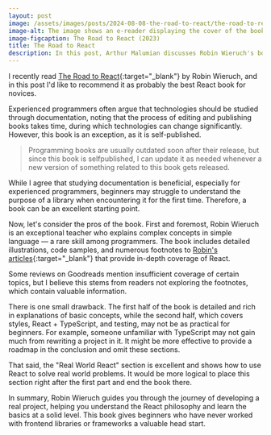 ```yaml
---
layout: post
image: /assets/images/posts/2024-08-08-the-road-to-react/the-road-to-react.webp
image-alt: The image shows an e-reader displaying the cover of the book &quot;The Road to React&quot; by Robin Wieruch.
image-figcaption: The Road to React (2023)
title: The Road to React
description: In this post, Arthur Malumian discusses Robin Wieruch's book &quot;The Road to React&quot;, highlighting it as an excellent resource for beginners learning React. The author emphasizes that while documentation is beneficial for experienced programmers, the book offers accessible explanations of complex concepts and practical examples, making it an ideal starting point for those encountering the library for the first time.
---
```


I recently read [The Road to React](https://www.roadtoreact.com/){:target="_blank"} by Robin Wieruch, and in this post I'd like to recommend it as probably the best React book for novices.

Experienced programmers often argue that technologies should be studied through documentation, noting that the process of editing and publishing books takes time, during which technologies can change significantly. However, this book is an exception, as it is self-published.

> Programming books are usually outdated soon after their release, but since this book is selfpublished, I can update it as needed whenever a new version of something related to this book gets released.

While I agree that studying documentation is beneficial, especially for experienced programmers, beginners may struggle to understand the purpose of a library when encountering it for the first time. Therefore, a book can be an excellent starting point.

Now, let's consider the pros of the book. First and foremost, Robin Wieruch is an exceptional teacher who explains complex concepts in simple language — a rare skill among programmers. The book includes detailed illustrations, code samples, and numerous footnotes to [Robin's articles](https://www.robinwieruch.de/blog/){:target="_blank"} that provide in-depth coverage of React.

Some reviews on Goodreads mention insufficient coverage of certain topics, but I believe this stems from readers not exploring the footnotes, which contain valuable information.

There is one small drawback. The first half of the book is detailed and rich in explanations of basic concepts, while the second half, which covers styles, React + TypeScript, and testing, may not be as practical for beginners. For example, someone unfamiliar with TypeScript may not gain much from rewriting a project in it. It might be more effective to provide a roadmap in the conclusion and omit these sections.

That said, the "Real World React" section is excellent and shows how to use React to solve real world problems. It would be more logical to place this section right after the first part and end the book there.

In summary, Robin Wieruch guides you through the journey of developing a real project, helping you understand the React philosophy and learn the basics at a solid level. This book gives beginners who have never worked with frontend libraries or frameworks a valuable head start.
